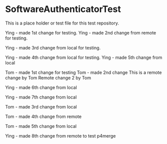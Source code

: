 SoftwareAuthenticatorTest
=========================
This is a place holder or test file for this test repository.

Ying - made 1st change for testing.
Ying - made 2nd change from remote for testing.

Ying - made 3rd change from local for testing.

Ying - made 4th change from local for testing.
Ying - made 5th change from local

Tom - made 1st change for testing
Tom - made 2nd change 
This is a remote change by Tom
Remote change 2 by Tom

Ying - made 6th change from local

Ying - made 7th change from local

Tom - made 3rd change from local

Tom - made 4th change from remote

Tom - made 5th change from local

Ying - made 8th change from remote to test p4merge
